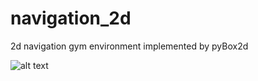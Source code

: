 # navigation_2d
2d navigation gym environment implemented by pyBox2d 

![alt text](./images/display.png?raw=true)